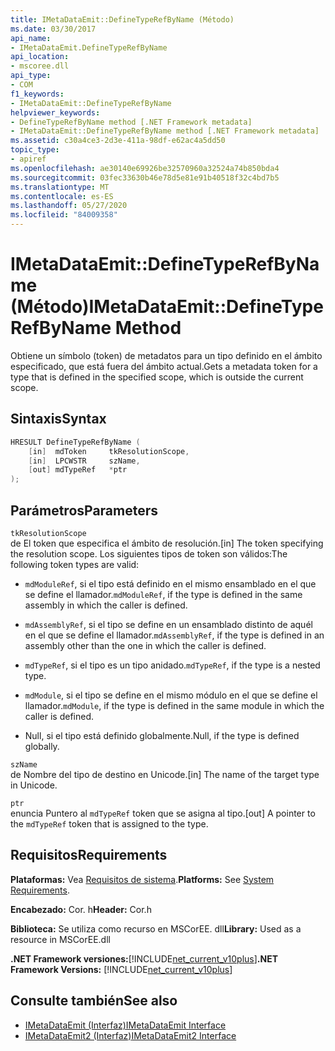 ```yaml
---
title: IMetaDataEmit::DefineTypeRefByName (Método)
ms.date: 03/30/2017
api_name:
- IMetaDataEmit.DefineTypeRefByName
api_location:
- mscoree.dll
api_type:
- COM
f1_keywords:
- IMetaDataEmit::DefineTypeRefByName
helpviewer_keywords:
- DefineTypeRefByName method [.NET Framework metadata]
- IMetaDataEmit::DefineTypeRefByName method [.NET Framework metadata]
ms.assetid: c30a4ce3-2d3e-411a-98df-e62ac4a5dd50
topic_type:
- apiref
ms.openlocfilehash: ae30140e69926be32570960a32524a74b850bda4
ms.sourcegitcommit: 03fec33630b46e78d5e81e91b40518f32c4bd7b5
ms.translationtype: MT
ms.contentlocale: es-ES
ms.lasthandoff: 05/27/2020
ms.locfileid: "84009358"
---
```

# <a name="imetadataemitdefinetyperefbyname-method"></a><span data-ttu-id="f9a50-102">IMetaDataEmit::DefineTypeRefByName (Método)</span><span class="sxs-lookup"><span data-stu-id="f9a50-102">IMetaDataEmit::DefineTypeRefByName Method</span></span>
<span data-ttu-id="f9a50-103">Obtiene un símbolo (token) de metadatos para un tipo definido en el ámbito especificado, que está fuera del ámbito actual.</span><span class="sxs-lookup"><span data-stu-id="f9a50-103">Gets a metadata token for a type that is defined in the specified scope, which is outside the current scope.</span></span>  
  
## <a name="syntax"></a><span data-ttu-id="f9a50-104">Sintaxis</span><span class="sxs-lookup"><span data-stu-id="f9a50-104">Syntax</span></span>  
  
```cpp  
HRESULT DefineTypeRefByName (
    [in]  mdToken     tkResolutionScope,
    [in]  LPCWSTR     szName,
    [out] mdTypeRef   *ptr
);  
```  
  
## <a name="parameters"></a><span data-ttu-id="f9a50-105">Parámetros</span><span class="sxs-lookup"><span data-stu-id="f9a50-105">Parameters</span></span>  
 `tkResolutionScope`  
 <span data-ttu-id="f9a50-106">de El token que especifica el ámbito de resolución.</span><span class="sxs-lookup"><span data-stu-id="f9a50-106">[in] The token specifying the resolution scope.</span></span> <span data-ttu-id="f9a50-107">Los siguientes tipos de token son válidos:</span><span class="sxs-lookup"><span data-stu-id="f9a50-107">The following token types are valid:</span></span>  
  
- <span data-ttu-id="f9a50-108">`mdModuleRef`, si el tipo está definido en el mismo ensamblado en el que se define el llamador.</span><span class="sxs-lookup"><span data-stu-id="f9a50-108">`mdModuleRef`, if the type is defined in the same assembly in which the caller is defined.</span></span>  
  
- <span data-ttu-id="f9a50-109">`mdAssemblyRef`, si el tipo se define en un ensamblado distinto de aquél en el que se define el llamador.</span><span class="sxs-lookup"><span data-stu-id="f9a50-109">`mdAssemblyRef`, if the type is defined in an assembly other than the one in which the caller is defined.</span></span>  
  
- <span data-ttu-id="f9a50-110">`mdTypeRef`, si el tipo es un tipo anidado.</span><span class="sxs-lookup"><span data-stu-id="f9a50-110">`mdTypeRef`, if the type is a nested type.</span></span>  
  
- <span data-ttu-id="f9a50-111">`mdModule`, si el tipo se define en el mismo módulo en el que se define el llamador.</span><span class="sxs-lookup"><span data-stu-id="f9a50-111">`mdModule`, if the type is defined in the same module in which the caller is defined.</span></span>  
  
- <span data-ttu-id="f9a50-112">Null, si el tipo está definido globalmente.</span><span class="sxs-lookup"><span data-stu-id="f9a50-112">Null, if the type is defined globally.</span></span>  
  
 `szName`  
 <span data-ttu-id="f9a50-113">de Nombre del tipo de destino en Unicode.</span><span class="sxs-lookup"><span data-stu-id="f9a50-113">[in] The name of the target type in Unicode.</span></span>  
  
 `ptr`  
 <span data-ttu-id="f9a50-114">enuncia Puntero al `mdTypeRef` token que se asigna al tipo.</span><span class="sxs-lookup"><span data-stu-id="f9a50-114">[out] A pointer to the `mdTypeRef` token that is assigned to the type.</span></span>  
  
## <a name="requirements"></a><span data-ttu-id="f9a50-115">Requisitos</span><span class="sxs-lookup"><span data-stu-id="f9a50-115">Requirements</span></span>  
 <span data-ttu-id="f9a50-116">**Plataformas:** Vea [Requisitos de sistema](../../get-started/system-requirements.md).</span><span class="sxs-lookup"><span data-stu-id="f9a50-116">**Platforms:** See [System Requirements](../../get-started/system-requirements.md).</span></span>  
  
 <span data-ttu-id="f9a50-117">**Encabezado:** Cor. h</span><span class="sxs-lookup"><span data-stu-id="f9a50-117">**Header:** Cor.h</span></span>  
  
 <span data-ttu-id="f9a50-118">**Biblioteca:** Se utiliza como recurso en MSCorEE. dll</span><span class="sxs-lookup"><span data-stu-id="f9a50-118">**Library:** Used as a resource in MSCorEE.dll</span></span>  
  
 <span data-ttu-id="f9a50-119">**.NET Framework versiones:**[!INCLUDE[net_current_v10plus](../../../../includes/net-current-v10plus-md.md)]</span><span class="sxs-lookup"><span data-stu-id="f9a50-119">**.NET Framework Versions:** [!INCLUDE[net_current_v10plus](../../../../includes/net-current-v10plus-md.md)]</span></span>  
  
## <a name="see-also"></a><span data-ttu-id="f9a50-120">Consulte también</span><span class="sxs-lookup"><span data-stu-id="f9a50-120">See also</span></span>

- [<span data-ttu-id="f9a50-121">IMetaDataEmit (Interfaz)</span><span class="sxs-lookup"><span data-stu-id="f9a50-121">IMetaDataEmit Interface</span></span>](imetadataemit-interface.md)
- [<span data-ttu-id="f9a50-122">IMetaDataEmit2 (Interfaz)</span><span class="sxs-lookup"><span data-stu-id="f9a50-122">IMetaDataEmit2 Interface</span></span>](imetadataemit2-interface.md)
